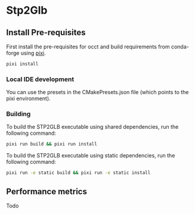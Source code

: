 # Stp2Glb

## Install Pre-requisites

First install the pre-requisites for occt and build requirements from conda-forge using [pixi](https://pixi.sh).

```bash
pixi install
```

### Local IDE development

You can use the presets in the CMakePresets.json file (which points to the pixi environment).

### Building

To build the STP2GLB executable using shared dependencies, run the following command: 
```bash
pixi run build && pixi run install
```

To build the STP2GLB executable using static dependencies, run the following command:
```bash
pixi run -e static build && pixi run -e static install
```

## Performance metrics
Todo
